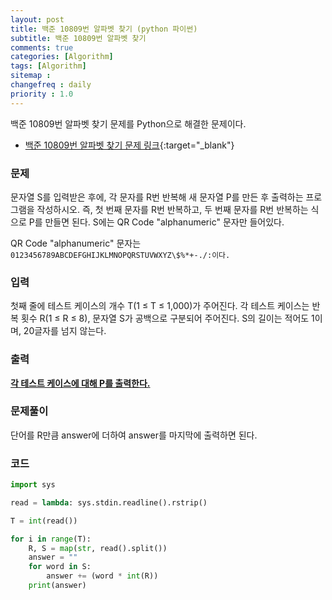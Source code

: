 ```yaml
---
layout: post
title: 백준 10809번 알파벳 찾기 (python 파이썬)
subtitle: 백준 10809번 알파벳 찾기
comments: true
categories: [Algorithm]
tags: [Algorithm]
sitemap :
changefreq : daily
priority : 1.0
---
```

백준 10809번 알파벳 찾기 문제를 Python으로 해결한 문제이다.  

* [백준 10809번 알파벳 찾기 문제 링크](https://www.acmicpc.net/problem/2675){:target="_blank"}


### 문제 
문자열 S를 입력받은 후에, 각 문자를 R번 반복해 새 문자열 P를 만든 후 출력하는 프로그램을 작성하시오. 즉, 첫 번째 문자를 R번 반복하고, 두 번째 문자를 R번 반복하는 식으로 P를 만들면 된다. S에는 QR Code "alphanumeric" 문자만 들어있다.

QR Code "alphanumeric" 문자는 
```0123456789ABCDEFGHIJKLMNOPQRSTUVWXYZ\$%*+-./:이다.```


### 입력
첫째 줄에 테스트 케이스의 개수 T(1 ≤ T ≤ 1,000)가 주어진다. 각 테스트 케이스는 반복 횟수 R(1 ≤ R ≤ 8), 문자열 S가 공백으로 구분되어 주어진다. S의 길이는 적어도 1이며, 20글자를 넘지 않는다. 


### 출력
**<u>각 테스트 케이스에 대해 P를 출력한다.</u>**


### 문제풀이
단어를 R만큼 answer에 더하여 answer를 마지막에 출력하면 된다.


### 코드
```python
import sys

read = lambda: sys.stdin.readline().rstrip()

T = int(read())

for i in range(T):
    R, S = map(str, read().split())
    answer = ""
    for word in S:
        answer += (word * int(R))
    print(answer)
```